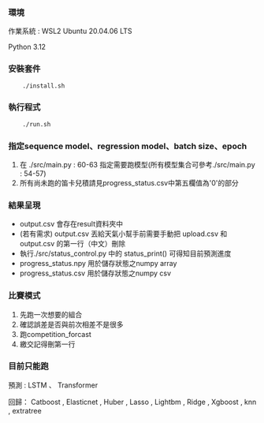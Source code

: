 ### 環境

作業系統 : WSL2 Ubuntu 20.04.06 LTS

Python 3.12

### 安裝套件

```bash
    ./install.sh
```

### 執行程式

```bash
    ./run.sh
```


### 指定sequence model、regression model、batch size、epoch


1. 在 ./src/main.py : 60-63 指定需要跑模型(所有模型集合可參考./src/main.py : 54-57)
2. 所有尚未跑的笛卡兒積請見progress_status.csv中第五欄值為'0'的部分



### 結果呈現
- output.csv 會存在result資料夾中
- (若有需求) output.csv 丟給天氣小幫手前需要手動把 upload.csv 和 output.csv 的第一行（中文）刪除
- 執行./src/status_control.py 中的 status_print() 可得知目前預測進度
- progress_status.npy 用於儲存狀態之numpy array
- progress_status.csv 用於儲存狀態之numpy csv

### 比賽模式
1. 先跑一次想要的組合
2. 確認誤差是否與前次相差不是很多
3. 跑competition_forcast
4. 繳交記得刪第一行



### 目前只能跑
預測 : LSTM 、 Transformer

回歸： Catboost , Elasticnet , Huber , Lasso , Lightbm , Ridge , Xgboost , knn , extratree 